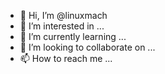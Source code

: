 - 👋 Hi, I’m @linuxmach
- 👀 I’m interested in ...
- 🌱 I’m currently learning ...
- 💞️ I’m looking to collaborate on ...
- 📫 How to reach me ...

<!---
linuxmach/linuxmach is a ✨ special ✨ repository because its `README.md` (this file) appears on your GitHub profile.
You can click the Preview link to take a look at your changes.
--->
